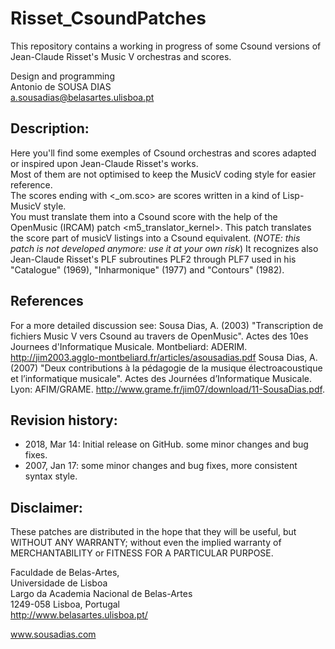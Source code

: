 # Risset_CsoundPatches
This repository contains a working in progress of some Csound versions of Jean-Claude Risset's Music V orchestras and scores.

Design and programming<br>
Antonio de SOUSA DIAS<br>
a.sousadias@belasartes.ulisboa.pt

## Description:
Here you'll find some exemples of Csound orchestras and scores adapted or inspired upon Jean-Claude Risset's works.<br>
Most of them are not optimised to keep the MusicV coding style for easier reference.<br>
The scores ending with <\_om.sco> are scores written in a kind of Lisp-MusicV style.<br>
You must translate them into a Csound score with the help of the OpenMusic (IRCAM) patch <m5_translator_kernel>.
This patch translates the score part of musicV listings into a Csound equivalent. (_NOTE: this patch is not developed anymore: use it at your own risk_)
It recognizes also Jean-Claude Risset's PLF subroutines PLF2 through PLF7 used in his "Catalogue" (1969), "Inharmonique" (1977) and "Contours" (1982).<br>

## References
For a more detailed discussion see:
Sousa Dias, A. (2003) "Transcription de fichiers Music V vers Csound au travers de OpenMusic". Actes des 10es Journees d'Informatique Musicale. Montbeliard: ADERIM. http://jim2003.agglo-montbeliard.fr/articles/asousadias.pdf
Sousa Dias, A. (2007) "Deux contributions à la pédagogie de la musique électroacoustique et l’informatique musicale". Actes des Journées d’Informatique Musicale. Lyon: AFIM/GRAME.  http://www.grame.fr/jim07/download/11-SousaDias.pdf.

## Revision history:
- 2018, Mar 14: Initial release on GitHub. some minor changes and bug fixes.
- 2007, Jan 17: some minor changes and bug fixes, more consistent syntax style.


## Disclaimer:
These patches are distributed in the hope that they will be useful, but WITHOUT ANY WARRANTY; without even the implied warranty of MERCHANTABILITY or FITNESS FOR A PARTICULAR PURPOSE.



Faculdade de Belas-Artes,<br>
Universidade de Lisboa<br>
Largo da Academia Nacional de Belas-Artes<br>
1249-058 Lisboa, Portugal<br>
http://www.belasartes.ulisboa.pt/

www.sousadias.com


